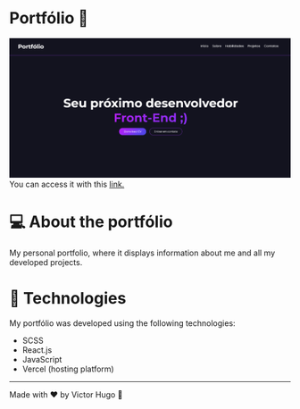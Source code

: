# Portfólio 💼

![Portfólio](src/assets/readme/portfolio.png)
You can access it with this [link.](https://updated-portfolio-project.vercel.app/)

# 💻 About the portfólio

My personal portfolio, where it displays information about me and all my developed projects.

# 🚀 Technologies

My portfólio was developed using the following technologies:

- SCSS
- React.js
- JavaScript
- Vercel (hosting platform)

<hr>

Made with ❤️ by Victor Hugo 👋
